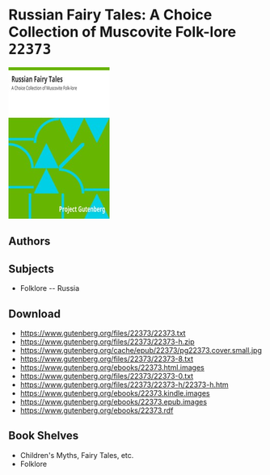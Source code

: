 # Russian Fairy Tales: A Choice Collection of Muscovite Folk-lore <kbd>22373</kbd>

![](./cover.medium.jpg "")

## Authors



## Subjects


 - Folklore -- Russia

## Download


 - https://www.gutenberg.org/files/22373/22373.txt
 - https://www.gutenberg.org/files/22373/22373-h.zip
 - https://www.gutenberg.org/cache/epub/22373/pg22373.cover.small.jpg
 - https://www.gutenberg.org/files/22373/22373-8.txt
 - https://www.gutenberg.org/ebooks/22373.html.images
 - https://www.gutenberg.org/files/22373/22373-0.txt
 - https://www.gutenberg.org/files/22373/22373-h/22373-h.htm
 - https://www.gutenberg.org/ebooks/22373.kindle.images
 - https://www.gutenberg.org/ebooks/22373.epub.images
 - https://www.gutenberg.org/ebooks/22373.rdf

## Book Shelves


 - Children's Myths, Fairy Tales, etc.
 - Folklore
